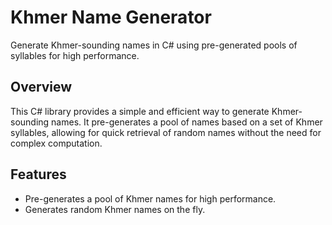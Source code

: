 # Khmer Name Generator

Generate Khmer-sounding names in C# using pre-generated pools of syllables for high performance.

## Overview

This C# library provides a simple and efficient way to generate Khmer-sounding names. It pre-generates a pool of names based on a set of Khmer syllables, allowing for quick retrieval of random names without the need for complex computation.

## Features

- Pre-generates a pool of Khmer names for high performance.
- Generates random Khmer names on the fly.
